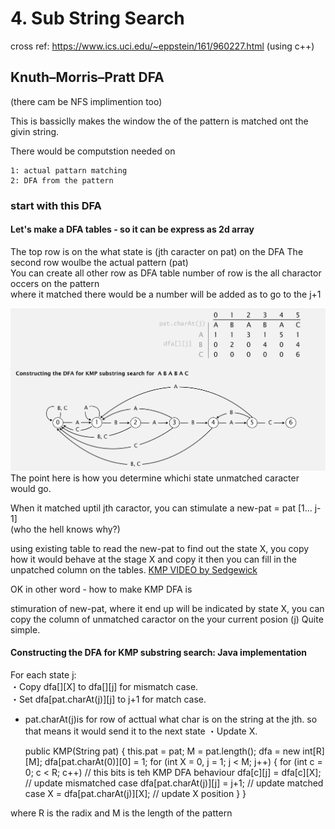 # 4. Sub String Search
cross ref: https://www.ics.uci.edu/~eppstein/161/960227.html (using c++)

## Knuth–Morris–Pratt DFA

(there cam be NFS implimention too)

This is bassiclly makes the window the of the pattern is matched ont the givin string.

There would be computstion needed on 

    1: actual pattarn matching  
    2: DFA from the pattern 

### start with this DFA

#### Let's make a DFA tables - so it can be express as 2d array

The top row is on the what state is (jth caracter on pat) on the DFA 
The second row woulbe the actual pattern (pat)  
You can create all other row as DFA table number of row is the all charactor occers on the pattern  
where it matched there would be a number will be added as to go to the j+1 

![](https://github.com/ichiLamuchy/Thanks_Octocat/blob/master/Algorithms/Algo2/Images/kmp-dfa.png)
The point here is how you determine whichi state unmatched caracter would go. 

When it matched uptil jth caractor, you can stimulate a new-pat = pat [1... j-1]   
(who the hell knows why?)   

using existing table to read the new-pat to find out the state X, you copy how it would behave at the stage X and copy it
then you can fill in the unpatched column on the tables.
[KMP VIDEO by Sedgewick](https://www.coursera.org/learn/algorithms-part2/lecture/TAtDr/knuth-morris-pratt)

OK in other word - how to make KMP DFA is

stimuration of new-pat, where it end up will be indicated by state X, 
you can copy the column of unmatched caractor on the your current posion (j)
Quite simple.





#### Constructing the DFA for KMP substring search: Java implementation

For each state j:   
・Copy dfa[][X] to dfa[][j] for mismatch case.     
・Set dfa[pat.charAt(j)][j] to j+1 for match case. 
  - pat.charAt(j)is for row of acttual what char is on the string at the jth. so that means it would send it to the next state
・Update X.    
 
    public KMP(String pat)
    {
       this.pat = pat;
       M = pat.length();
       dfa = new int[R][M];
       dfa[pat.charAt(0)][0] = 1;
       for (int X = 0, j = 1; j < M; j++)
       {
        for (int c = 0; c < R; c++)   // this bits is teh KMP DFA behaviour
        dfa[c][j] = dfa[c][X];        // update mismatched case
        dfa[pat.charAt(j)][j] = j+1;  // update matched case
        X = dfa[pat.charAt(j)][X];    // update X position
        } 
    }

where R is the radix and M is the length of the pattern
